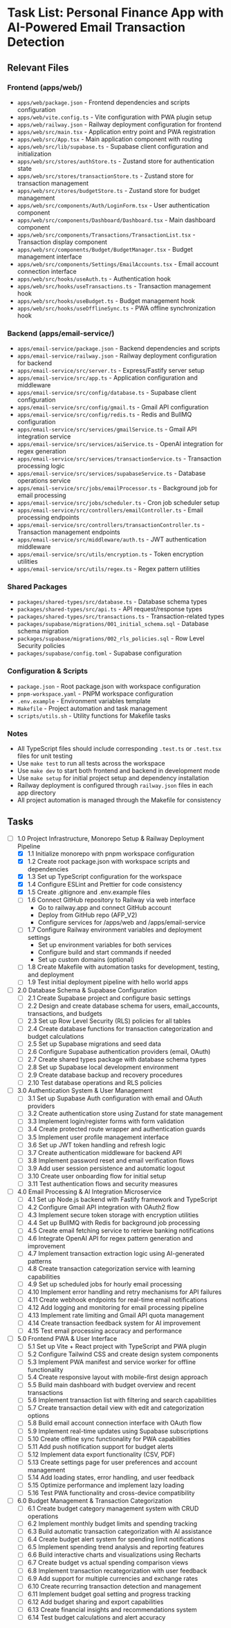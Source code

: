 # Task List: Personal Finance App with AI-Powered Email Transaction Detection

## Relevant Files

### Frontend (apps/web/)

- `apps/web/package.json` - Frontend dependencies and scripts configuration
- `apps/web/vite.config.ts` - Vite configuration with PWA plugin setup
- `apps/web/railway.json` - Railway deployment configuration for frontend
- `apps/web/src/main.tsx` - Application entry point and PWA registration
- `apps/web/src/App.tsx` - Main application component with routing
- `apps/web/src/lib/supabase.ts` - Supabase client configuration and initialization
- `apps/web/src/stores/authStore.ts` - Zustand store for authentication state
- `apps/web/src/stores/transactionStore.ts` - Zustand store for transaction management
- `apps/web/src/stores/budgetStore.ts` - Zustand store for budget management
- `apps/web/src/components/Auth/LoginForm.tsx` - User authentication component
- `apps/web/src/components/Dashboard/Dashboard.tsx` - Main dashboard component
- `apps/web/src/components/Transactions/TransactionList.tsx` - Transaction display component
- `apps/web/src/components/Budget/BudgetManager.tsx` - Budget management interface
- `apps/web/src/components/Settings/EmailAccounts.tsx` - Email account connection interface
- `apps/web/src/hooks/useAuth.ts` - Authentication hook
- `apps/web/src/hooks/useTransactions.ts` - Transaction management hook
- `apps/web/src/hooks/useBudget.ts` - Budget management hook
- `apps/web/src/hooks/useOfflineSync.ts` - PWA offline synchronization hook

### Backend (apps/email-service/)

- `apps/email-service/package.json` - Backend dependencies and scripts
- `apps/email-service/railway.json` - Railway deployment configuration for backend
- `apps/email-service/src/server.ts` - Express/Fastify server setup
- `apps/email-service/src/app.ts` - Application configuration and middleware
- `apps/email-service/src/config/database.ts` - Supabase client configuration
- `apps/email-service/src/config/gmail.ts` - Gmail API configuration
- `apps/email-service/src/config/redis.ts` - Redis and BullMQ configuration
- `apps/email-service/src/services/gmailService.ts` - Gmail API integration service
- `apps/email-service/src/services/aiService.ts` - OpenAI integration for regex generation
- `apps/email-service/src/services/transactionService.ts` - Transaction processing logic
- `apps/email-service/src/services/supabaseService.ts` - Database operations service
- `apps/email-service/src/jobs/emailProcessor.ts` - Background job for email processing
- `apps/email-service/src/jobs/scheduler.ts` - Cron job scheduler setup
- `apps/email-service/src/controllers/emailController.ts` - Email processing endpoints
- `apps/email-service/src/controllers/transactionController.ts` - Transaction management endpoints
- `apps/email-service/src/middleware/auth.ts` - JWT authentication middleware
- `apps/email-service/src/utils/encryption.ts` - Token encryption utilities
- `apps/email-service/src/utils/regex.ts` - Regex pattern utilities

### Shared Packages

- `packages/shared-types/src/database.ts` - Database schema types
- `packages/shared-types/src/api.ts` - API request/response types
- `packages/shared-types/src/transactions.ts` - Transaction-related types
- `packages/supabase/migrations/001_initial_schema.sql` - Database schema migration
- `packages/supabase/migrations/002_rls_policies.sql` - Row Level Security policies
- `packages/supabase/config.toml` - Supabase configuration

### Configuration & Scripts

- `package.json` - Root package.json with workspace configuration
- `pnpm-workspace.yaml` - PNPM workspace configuration
- `.env.example` - Environment variables template
- `Makefile` - Project automation and task management
- `scripts/utils.sh` - Utility functions for Makefile tasks

### Notes

- All TypeScript files should include corresponding `.test.ts` or `.test.tsx` files for unit testing
- Use `make test` to run all tests across the workspace
- Use `make dev` to start both frontend and backend in development mode
- Use `make setup` for initial project setup and dependency installation
- Railway deployment is configured through `railway.json` files in each app directory
- All project automation is managed through the Makefile for consistency

## Tasks

- [ ] 1.0 Project Infrastructure, Monorepo Setup & Railway Deployment Pipeline
  - [x] 1.1 Initialize monorepo with pnpm workspace configuration
  - [x] 1.2 Create root package.json with workspace scripts and dependencies
  - [x] 1.3 Set up TypeScript configuration for the workspace
  - [x] 1.4 Configure ESLint and Prettier for code consistency
  - [x] 1.5 Create .gitignore and .env.example files
  - [ ] 1.6 Connect GitHub repository to Railway via web interface
    - Go to railway.app and connect GitHub account
    - Deploy from GitHub repo (AFP_V2)
    - Configure services for /apps/web and /apps/email-service
  - [ ] 1.7 Configure Railway environment variables and deployment settings
    - Set up environment variables for both services
    - Configure build and start commands if needed
    - Set up custom domains (optional)
  - [ ] 1.8 Create Makefile with automation tasks for development, testing, and deployment
  - [ ] 1.9 Test initial deployment pipeline with hello world apps

- [ ] 2.0 Database Schema & Supabase Configuration
  - [ ] 2.1 Create Supabase project and configure basic settings
  - [ ] 2.2 Design and create database schema for users, email_accounts, transactions, and budgets
  - [ ] 2.3 Set up Row Level Security (RLS) policies for all tables
  - [ ] 2.4 Create database functions for transaction categorization and budget calculations
  - [ ] 2.5 Set up Supabase migrations and seed data
  - [ ] 2.6 Configure Supabase authentication providers (email, OAuth)
  - [ ] 2.7 Create shared types package with database schema types
  - [ ] 2.8 Set up Supabase local development environment
  - [ ] 2.9 Create database backup and recovery procedures
  - [ ] 2.10 Test database operations and RLS policies

- [ ] 3.0 Authentication System & User Management
  - [ ] 3.1 Set up Supabase Auth configuration with email and OAuth providers
  - [ ] 3.2 Create authentication store using Zustand for state management
  - [ ] 3.3 Implement login/register forms with form validation
  - [ ] 3.4 Create protected route wrapper and authentication guards
  - [ ] 3.5 Implement user profile management interface
  - [ ] 3.6 Set up JWT token handling and refresh logic
  - [ ] 3.7 Create authentication middleware for backend API
  - [ ] 3.8 Implement password reset and email verification flows
  - [ ] 3.9 Add user session persistence and automatic logout
  - [ ] 3.10 Create user onboarding flow for initial setup
  - [ ] 3.11 Test authentication flows and security measures

- [ ] 4.0 Email Processing & AI Integration Microservice
  - [ ] 4.1 Set up Node.js backend with Fastify framework and TypeScript
  - [ ] 4.2 Configure Gmail API integration with OAuth2 flow
  - [ ] 4.3 Implement secure token storage with encryption utilities
  - [ ] 4.4 Set up BullMQ with Redis for background job processing
  - [ ] 4.5 Create email fetching service to retrieve banking notifications
  - [ ] 4.6 Integrate OpenAI API for regex pattern generation and improvement
  - [ ] 4.7 Implement transaction extraction logic using AI-generated patterns
  - [ ] 4.8 Create transaction categorization service with learning capabilities
  - [ ] 4.9 Set up scheduled jobs for hourly email processing
  - [ ] 4.10 Implement error handling and retry mechanisms for API failures
  - [ ] 4.11 Create webhook endpoints for real-time email notifications
  - [ ] 4.12 Add logging and monitoring for email processing pipeline
  - [ ] 4.13 Implement rate limiting and Gmail API quota management
  - [ ] 4.14 Create transaction feedback system for AI improvement
  - [ ] 4.15 Test email processing accuracy and performance

- [ ] 5.0 Frontend PWA & User Interface
  - [ ] 5.1 Set up Vite + React project with TypeScript and PWA plugin
  - [ ] 5.2 Configure Tailwind CSS and create design system components
  - [ ] 5.3 Implement PWA manifest and service worker for offline functionality
  - [ ] 5.4 Create responsive layout with mobile-first design approach
  - [ ] 5.5 Build main dashboard with budget overview and recent transactions
  - [ ] 5.6 Implement transaction list with filtering and search capabilities
  - [ ] 5.7 Create transaction detail view with edit and categorization options
  - [ ] 5.8 Build email account connection interface with OAuth flow
  - [ ] 5.9 Implement real-time updates using Supabase subscriptions
  - [ ] 5.10 Create offline sync functionality for PWA capabilities
  - [ ] 5.11 Add push notification support for budget alerts
  - [ ] 5.12 Implement data export functionality (CSV, PDF)
  - [ ] 5.13 Create settings page for user preferences and account management
  - [ ] 5.14 Add loading states, error handling, and user feedback
  - [ ] 5.15 Optimize performance and implement lazy loading
  - [ ] 5.16 Test PWA functionality and cross-device compatibility

- [ ] 6.0 Budget Management & Transaction Categorization
  - [ ] 6.1 Create budget category management system with CRUD operations
  - [ ] 6.2 Implement monthly budget limits and spending tracking
  - [ ] 6.3 Build automatic transaction categorization with AI assistance
  - [ ] 6.4 Create budget alert system for spending limit notifications
  - [ ] 6.5 Implement spending trend analysis and reporting features
  - [ ] 6.6 Build interactive charts and visualizations using Recharts
  - [ ] 6.7 Create budget vs actual spending comparison views
  - [ ] 6.8 Implement transaction recategorization with user feedback
  - [ ] 6.9 Add support for multiple currencies and exchange rates
  - [ ] 6.10 Create recurring transaction detection and management
  - [ ] 6.11 Implement budget goal setting and progress tracking
  - [ ] 6.12 Add budget sharing and export capabilities
  - [ ] 6.13 Create financial insights and recommendations system
  - [ ] 6.14 Test budget calculations and alert accuracy
